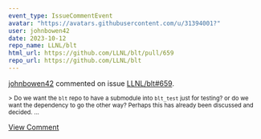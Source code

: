 ```yaml
---
event_type: IssueCommentEvent
avatar: "https://avatars.githubusercontent.com/u/31394001?"
user: johnbowen42
date: 2023-10-12
repo_name: LLNL/blt
html_url: https://github.com/LLNL/blt/pull/659
repo_url: https://github.com/LLNL/blt
---
```


<a href='https://github.com/johnbowen42' target='_blank'>johnbowen42</a> commented on issue <a href='https://github.com/LLNL/blt/pull/659' target='_blank'>LLNL/blt#659</a>.

<small>> Do we want the `blt` repo to have a submodule into `blt_test` just for testing? or do we want the dependency to go the other way? Perhaps this has already been discussed and decided....</small>

<a href='https://github.com/LLNL/blt/pull/659' target='_blank'>View Comment</a>